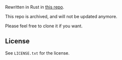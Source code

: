 Rewritten in Rust in [this repo](https://github.com/jsonmona/twilight).

This repo is archived, and will not be updated anymore.

Please feel free to clone it if you want.

## License

See `LICENSE.txt` for the license.
